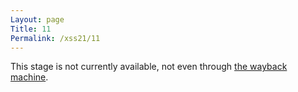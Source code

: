 ```yaml
---
Layout: page
Title: 11
Permalink: /xss21/11
---
```

This stage is not currently available, not even through [the wayback machine](https://web.archive.org/). 